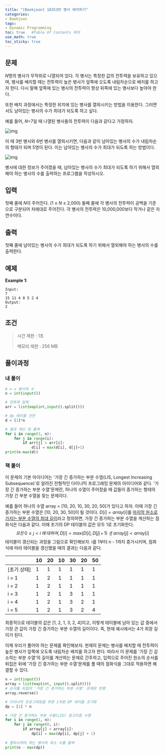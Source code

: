 ```yaml
---
title: "[Baekjoon] 18353번 병사 배치하기"
categories: 
- Baekjoon
tags: 
- Dynamic Programming
toc: true   #Table Of Contents 목차 
use_math: true
toc_sticky: true
---
```


## 문제

*N*명의 병사가 무작위로 나열되어 있다. 각 병사는 특정한 값의 전투력을 보유하고 있으며, 병사를 배치할 때는 전투력이 높은 병사가 앞쪽에 오도록 내림차순으로 배치를 하고자 한다. 다시 말해 앞쪽에 있는 병사의 전투력이 항상 뒤쪽에 있는 병사보다 높아야 한다.

또한 배치 과정에서는 특정한 위치에 있는 병사를 열외시키는 방법을 이용한다. 그러면서도 남아있는 병사의 수가 최대가 되도록 하고 싶다.

예를 들어, *N*=7일 때 나열된 병사들의 전투력이 다음과 같다고 가정하자.

![img](https://upload.acmicpc.net/d8a7b6e4-7524-42b0-841b-419dc0386ba4/-/preview/)

이 때 3번 병사와 6번 병사를 열외시키면, 다음과 같이 남아있는 병사의 수가 내림차순의 형태가 되며 5명이 된다. 이는 남아있는 병사의 수가 최대가 되도록 하는 방법이다.

![img](https://upload.acmicpc.net/675a238f-f754-458f-92a6-c98c2d801d1a/-/preview/)

병사에 대한 정보가 주어졌을 때, 남아있는 병사의 수가 최대가 되도록 하기 위해서 열외해야 하는 병사의 수를 출력하는 프로그램을 작성하시오.

## 입력

첫째 줄에 *N*이 주어진다. (1 ≤ *N* ≤ 2,000) 둘째 줄에 각 병사의 전투력이 공백을 기준으로 구분되어 차례대로 주어진다. 각 병사의 전투력은 10,000,000보다 작거나 같은 자연수이다.

## 출력

첫째 줄에 남아있는 병사의 수가 최대가 되도록 하기 위해서 열외해야 하는 병사의 수를 출력한다.

## 예제

**Example 1:**

```
Input: 
7
15 11 4 8 5 2 4
Output: 
2
```

## 조건

> 시간 제한 : 1초
>
> 메모리 제한 : 256 MB

## 풀이과정

### 내 풀이

```python
# n = 병사의 수
n = int(input())

# 전투력 입력
arr = list(map(int,input().split()))

# dp 테이블 선언
d = [1]*n

# 결과 계산 및 출력
for i in range(1, n):
    for j in range(i):
        if arr[j] > arr[i]:
            d[i] = max(d[i], d[j]+1)
print(n-max(d))
```

### 책 풀이

이 문제의 기본 아이디어는 '가장 긴 증가하는 부분 수열(LIS, Longest Increasing Subsequence)'로 알려진 전형적인 다이나믹 프로그래밍 문제의 아이디어와 같다. '가장 긴 증가하는 부분 수열'문제란, 하나의 수열이 주어졌을 때 값들이 증가하는 형태의 가장 긴 부분 수열을 찾는 문제이다.

예를 들어 하나의 수열 array = [10, 20, 10, 30, 20, 50]가 있다고 하자. 이때 가장 긴 증가하는 부분 수열은 [10, 20, 30, 50]이 될 것이다. $D[i] = array[i]$를 <u>마지막 원소로 가지는 부분 수열의 최대 길이</u>라고 정의하면, 가장 긴 증가하는 부분 수열을 계산하는 점화식은 다음과 같다. 이때 초기의 DP 테이블의 값은 모두 1로 초기화한다.
$$
모든 \, 0\leq j < i \, 에\,대하여,\,D[i] = max(D[i],\, D[j]\,+\,1)\,\,\, if \; array[j] < array[i]
$$
테이블이 갱신되는 과정을 그림으로 확인해보자. i를 1부터 n - 1까지 증가시키며, 점화식에 따라 테이블을 갱신했을 때의 결과는 다음과 같다.

|             | 10   | 20   | 10   | 30   | 20   | 50   |
| ----------- | ---- | ---- | ---- | ---- | ---- | ---- |
| [초기 상태] | 1    | 1    | 1    | 1    | 1    | 1    |
| i = 1       | 1    | 2    | 1    | 1    | 1    | 1    |
| i = 2       | 1    | 2    | 1    | 1    | 1    | 1    |
| i = 3       | 1    | 2    | 1    | 3    | 1    | 1    |
| i = 4       | 1    | 2    | 1    | 3    | 2    | 1    |
| i = 5       | 1    | 2    | 1    | 3    | 2    | 4    |

최종적으로 테이블의 값은 [1, 2, 1, 3, 2, 4]이고, 이렇게 테이블에 남아 있는 값 중에서 가장 큰 값이 가장 긴 증가하는 부분 수열의 길이이다. 즉, 현재 예시에서는 4가 최장 길이가 된다.

이제 우리가 풀어야 하는 문제를 확인해보자. 현재의 문제는 병사를 배치할 때 전투력이 높은 병사가 앞쪽에 오도록 내림차순 배치를 하고자 한다. 따라서 이 문제를 '가장 긴 감소하는 부분 수열'의 길이를 계산하는 문제로 간주하고, 입력으로 주어진 원소의 순서를 뒤집은 뒤에 '가장 긴 증가하는 부분 수열'문제를 풀 때의 점화식을 그대로 적용하면 해결할 수 있다.

```python
n = int(input())
array = list(map(int, input().split()))
# 순서를 뒤집어 '가장 긴 증가하는 부분 수열' 문제로 반환
array.reverse()

# 다이나믹 프로그래밍을 위한 1차원 DP 테이블 초기화
dp = [1] * n

# 가장 긴 증가하는 부분 수열(LIS) 알고리즘 수행
for i in range(1, n):
    for j in range(0, i):
        if array[j] < array[i]:
            dp[i] = max(dp[i], dp[j] + 1)
            
# 열외시켜야 하는 병사의 최소 수를 출력
print(n - max(dp))
```

